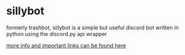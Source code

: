 # sillybot 

formerly trashbot, sillybot is a simple but useful discord bot written in python using the discord.py api wrapper

[more info and important links can be found here](https://elisttm.space/bot)
